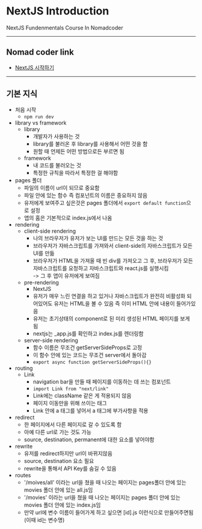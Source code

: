 # NextJS Introduction

NextJS Fundenmentals Course In Nomadcoder

---

## Nomad coder link

- [NextJS 시작하기](https://nomadcoders.co/nextjs-fundamentals)

---

## 기본 지식

- 처음 시작
  - `npm run dev`
- library vs framework
  - library
    - 개발자가 사용하는 것
    - library를 불러온 후 library를 사용해서 어떤 것을 함
    - 원할 때 언제든 어떤 방법으로든 부르면 됨
  - framework
    - 내 코드를 불러오는 것
    - 특정한 규칙을 따라서 특정한 걸 해야함
- pages 폴더
  - 파일의 이름이 url이 되므로 중요함
  - 파일 안에 있는 함수 즉 컴포넌트의 이름은 중요하지 않음
  - 유저에게 보여주고 싶은것은 pages 폴더에서 `export default function`으로 설정
  - 앱의 홈은 기본적으로 index.js에서 나옴
- rendering
  - client-side rendering
    - 나의 브라우저가 유저가 보는 UI를 만드는 모든 것을 하는 것
    - 브라우저가 자바스크립트를 가져와서 client-side의 자바스크립트가 모든 UI를 만듦
    - 브라우저가 HTML을 가져올 때 빈 div를 가져오고 그 후, 브라우저가 모든 자바스크립트를 요청하고 자바스크립트와 react.js를 실행시킴  
      -> 그 후 앱이 유저에게 보여짐
  - pre-rendering
    - NextJS
    - 유저가 매우 느린 연결을 하고 있거나 자바스크립트가 완전히 비활성화 되어있어도 유저는 HTML을 볼 수 있음 즉 이미 HTML 안에 내용이 들어가있음
    - 유저는 초기상태의 component로 된 미리 생성된 HTML 페이지를 보게 됨
    - nextjs는 \_app.js를 확인하고 index.js를 렌더링함
  - server-side rendering
    - 함수 이름은 무조건 getServerSideProps로 고정
    - 이 함수 안에 있는 코드는 무조건 server에서 돌아감
    - `export async function getServerSideProps(){}`
- routing
  - Link
    - navigation bar을 만들 때 페이지를 이동하는 데 쓰는 컴포넌트
    - `import Link from "next/link"`
    - Link에는 className 같은 게 적용되지 않음
    - 페이지 이동만을 위해 쓰이는 태그
    - Link 안에 a 태그를 넣어서 a 태그에 부가사항을 적용
- redirect
  - 한 페이지에서 다른 페이지로 갈 수 있도록 함
  - 아예 다른 url로 가는 것도 가능
  - source, destination, permanent에 대한 요소를 넣어야함
- rewrite
  - 유저를 redirect하지만 url이 바뀌지않음
  - source, destination 요소 필요
  - rewrite을 통해서 API Key를 숨길 수 있음
- routes
  - '/moives/all' 이라는 url을 쳤을 때 나오는 페이지는 pages폴더 안에 있는 movies 폴더 안에 있는 all.js임
  - '/movies' 이라는 url을 쳤을 때 나오는 페이지는 pages 폴더 안에 있는 movies 폴더 안에 있는 index.js임
  - 만약 url에 변수 이름이 들어가게 하고 싶으면 [id].js 이런식으로 만들어주면됨 (이때 id는 변수명)
